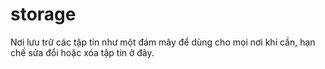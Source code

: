 # storage
Nơi lưu trữ các tập tin như một đám mây để dùng cho mọi nơi khi cần, hạn chế sửa đổi hoặc xóa tập tin ở đây.
